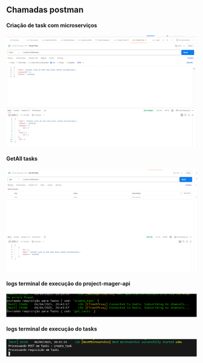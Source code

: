 ## Chamadas postman

#### Criação de task com microserviços
![alt text](<ex 4.1.png>)

#### GetAll tasks
![alt text](<ex 4.2.png>)

#### logs terminal de execução do project-mager-api
![alt text](<ex 4.3.png>)

#### logs terminal de execução do tasks
![alt text](<ex 4.4.png>)